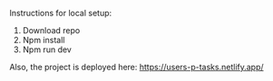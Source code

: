 Instructions for local setup:

1. Download repo
2. Npm install
3. Npm run dev

Also, the project is deployed here: https://users-p-tasks.netlify.app/

